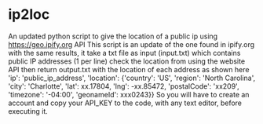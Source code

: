 # ip2loc
An updated python script to give the location of a public ip using https://geo.ipify.org API
This script is an update of the one found in ipify.org with the same results, it take a txt file as input (input.txt) which contains public IP addresses (1 per line) check the location from using the website API then return output.txt with the location of each address as shown here
'ip': 'public_ip_address', 'location': {'country': 'US', 'region': 'North Carolina', 'city': 'Charlotte', 'lat': xx.17804, 'lng': -xx.85472, 'postalCode': 'xx209', 'timezone': '-04:00', 'geonameId': xxx0243}}
So you will have to create an account and copy your API_KEY to the code, with any text editor, before executing it.
